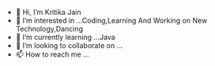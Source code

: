 - 👋 Hi, I’m Kritika Jain
- 👀 I’m interested in ...Coding,Learning And Working on New Technology,Dancing 
- 🌱 I’m currently learning ...Java
- 💞️ I’m looking to collaborate on ...
- 📫 How to reach me ...

<!---
Kritika6100/Kritika6100 is a ✨ special ✨ repository because its `README.md` (this file) appears on your GitHub profile.
You can click the Preview link to take a look at your changes.
--->
